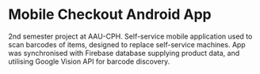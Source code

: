 # Mobile Checkout Android App
2nd semester project at AAU-CPH. Self-service mobile application used to scan barcodes of items, designed to replace self-service machines. App was synchronised with Firebase database supplying product data, and utilising Google Vision API for barcode discovery.

